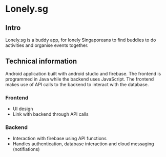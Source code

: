 # Lonely.sg

## Intro

Lonely.sg is a buddy app, for lonely Singaporeans to find buddies to do activities and organise events together.

## Technical information

Android application built with android studio and firebase. The frontend is programmed in Java while the backend uses JavaScript. The frontend makes use of API calls to the backend to interact with the database.

### Frontend

* UI design
* Link with backend through API calls

### Backend

* Interaction with firebase using API functions
* Handles authentication, database interaction and cloud messaging (notifiations)
